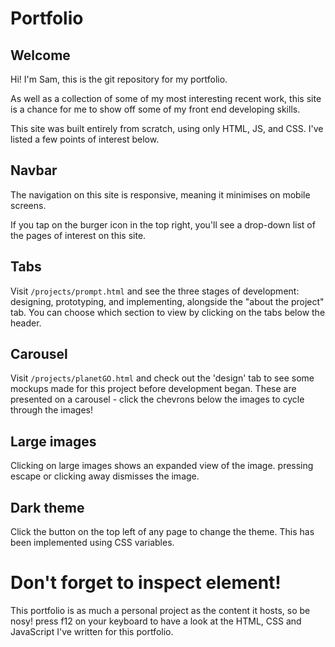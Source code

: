 # Portfolio
## Welcome
Hi! I'm Sam, this is the git repository for my portfolio.

As well as a collection of some of my most interesting recent work, this site is a chance for me to show off some of my front end developing skills.

This site was built entirely from scratch, using only HTML, JS, and CSS. I've listed a few points of interest below.

## Navbar
The navigation on this site is responsive, meaning it minimises on mobile screens.

If you tap on the burger icon in the top right, you'll see a drop-down list of the pages of interest on this site. 

## Tabs
Visit `/projects/prompt.html` and see the three stages of development: designing, prototyping, and implementing, alongside the "about the project" tab. You can choose which section to view by clicking on the tabs below the header.

## Carousel
Visit `/projects/planetGO.html` and check out the 'design' tab to see some mockups made for this project before development began. These are presented on a carousel - click the chevrons below the images to cycle through the images!

## Large images
Clicking on large images shows an expanded view of the image. pressing escape or clicking away dismisses the image.

## Dark theme
Click the button on the top left of any page to change the theme. This has been implemented using CSS variables.

# Don't forget to inspect element!
This portfolio is as much a personal project as the content it hosts, so be nosy! press f12 on your keyboard to have a look at the HTML, CSS and JavaScript I've written for this portfolio.
